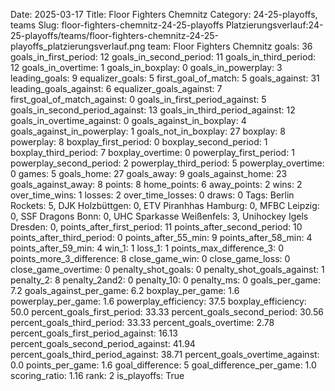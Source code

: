 Date: 2025-03-17
Title: Floor Fighters Chemnitz
Category: 24-25-playoffs, teams
Slug: floor-fighters-chemnitz-24-25-playoffs
Platzierungsverlauf:24-25-playoffs/teams/floor-fighters-chemnitz-24-25-playoffs_platzierungsverlauf.png
team: Floor Fighters Chemnitz
goals: 36
goals_in_first_period: 12
goals_in_second_period: 11
goals_in_third_period: 12
goals_in_overtime: 1
goals_in_boxplay: 0
goals_in_powerplay: 3
leading_goals: 9
equalizer_goals: 5
first_goal_of_match: 5
goals_against: 31
leading_goals_against: 6
equalizer_goals_against: 7
first_goal_of_match_against: 0
goals_in_first_period_against: 5
goals_in_second_period_against: 13
goals_in_third_period_against: 12
goals_in_overtime_against: 0
goals_against_in_boxplay: 4
goals_against_in_powerplay: 1
goals_not_in_boxplay: 27
boxplay: 8
powerplay: 8
boxplay_first_period: 0
boxplay_second_period: 1
boxplay_third_period: 7
boxplay_overtime: 0
powerplay_first_period: 1
powerplay_second_period: 2
powerplay_third_period: 5
powerplay_overtime: 0
games: 5
goals_home: 27
goals_away: 9
goals_against_home: 23
goals_against_away: 8
points: 8
home_points: 6
away_points: 2
wins: 2
over_time_wins: 1
losses: 2
over_time_losses: 0
draws: 0
Tags:  Berlin Rockets: 5,  DJK Holzbüttgen: 0,  ETV Piranhhas Hamburg: 0,  MFBC Leipzig: 0,  SSF Dragons Bonn: 0,  UHC Sparkasse Weißenfels: 3,  Unihockey Igels Dresden: 0,
points_after_first_period: 11
points_after_second_period: 10
points_after_third_period: 0
points_after_55_min: 9
points_after_58_min: 4
points_after_59_min: 4
win_1: 1
loss_1: 1
points_max_difference_3: 0
points_more_3_difference: 8
close_game_win: 0
close_game_loss: 0
close_game_overtime: 0
penalty_shot_goals: 0
penalty_shot_goals_against: 1
penalty_2: 8
penalty_2and2: 0
penalty_10: 0
penalty_ms: 0
goals_per_game: 7.2
goals_against_per_game: 6.2
boxplay_per_game: 1.6
powerplay_per_game: 1.6
powerplay_efficiency: 37.5
boxplay_efficiency: 50.0
percent_goals_first_period: 33.33
percent_goals_second_period: 30.56
percent_goals_third_period: 33.33
percent_goals_overtime: 2.78
percent_goals_first_period_against: 16.13
percent_goals_second_period_against: 41.94
percent_goals_third_period_against: 38.71
percent_goals_overtime_against: 0.0
points_per_game: 1.6
goal_difference: 5
goal_difference_per_game: 1.0
scoring_ratio: 1.16
rank: 2
is_playoffs: True
